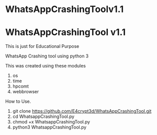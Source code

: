 # WhatsAppCrashingToolv1.1
# WhatsAppCrashingTool v1.1
This is just for Educational Purpose

WhatsApp Crashing tool using python 3

This was created using these modules
1. os
2. time
3. hpcomt
4. webbrowser

How to Use.
1. git clone https://github.com/E4crypt3d/WhatsAppCrashingTool.git
2. cd WhatsappCrashingTool.py
3. chmod +x WhatsappCrashingTool.py
4. python3 WhatsappCrashingTool.py

